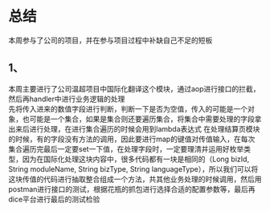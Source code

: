# 总结
本周参与了公司的项目，并在参与项目过程中补缺自己不足的短板

## 1、
本周主要进行了公司温超项目中国际化翻译这个模块，通过aop进行接口的拦截，然后再handler中进行业务逻辑的处理  
先将传入进来的数值字段进行判断，判断一下是否为空值，传入的可能是一个对象，也可能是一个集合，如果是集合则还要遍历集合，将集合中需要处理的字段拿出来后进行处理，在进行集合遍历的时候会用到lambda表达式
在处理结算页模块的时候，有的字段没有方法的调用，因此要进行map的键值对传值输入，在每次集合遍历完最后一定要set一下值，在处理字段时，一定要理清并运用好枚举类型，因为在国际化处理这块内容中，很多代码都有一块是相同的（Long bizId, String moduleName, String bizType, String languageType），所以我们可以将这块传值的代码进行抽取整合组成一个方法，共其他业务处理的时候调用，然后用postman进行接口的测试，根据花瓶的抓包进行选择合适的配置参数等，最后再dice平台进行最后的测试检验
